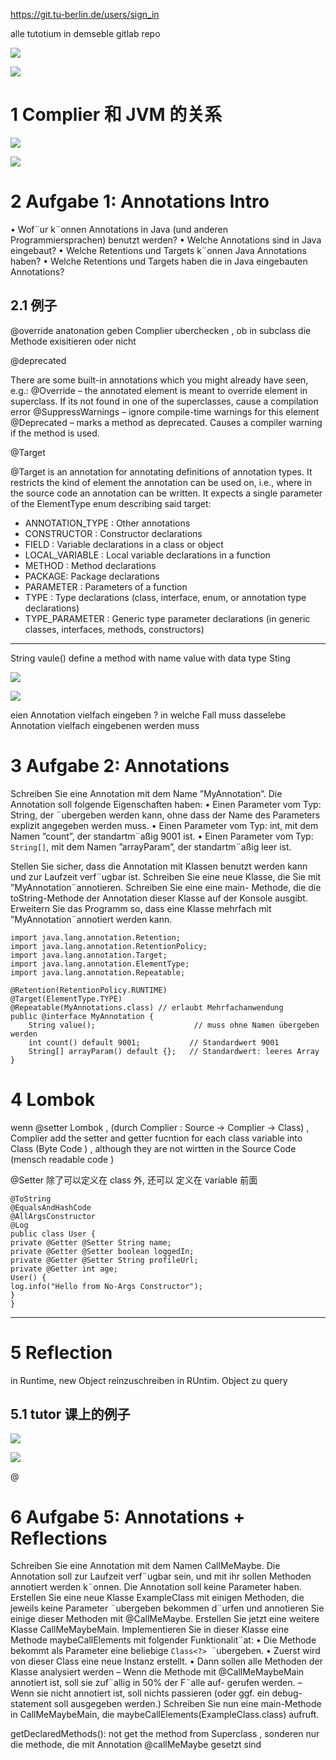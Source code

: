

https://git.tu-berlin.de/users/sign_in

alle tutotium in demseble gitlab repo 

![](19d4334b18ff6ef01ae70886b1ae24c.jpg)


![](5a4ab3a3e3f94c85abe453ac6adbf23.jpg)


# 1 Complier 和 JVM 的关系 

![](60e94f6d5f9aa5c3b92e69c5f364714.jpg)

![](e4408faf4496468a34cf9fbe6b2b8b7.jpg)


# 2 Aufgabe 1: Annotations Intro
• Wof¨ur k¨onnen Annotations in Java (und anderen Programmiersprachen) benutzt werden?
• Welche Annotations sind in Java eingebaut?
• Welche Retentions und Targets k¨onnen Java Annotations haben?
• Welche Retentions und Targets haben die in Java eingebauten Annotations?

## 2.1 例子
@override
anatonation geben 
Complier uberchecken , ob in subclass die Methode exisitieren oder nicht 

@deprecated 

There are some built-in annotations which you might already have seen, e.g.:
@Override – the annotated element is meant to override element in superclass. If its not found in one of the superclasses, cause a compilation error
@SuppressWarnings – ignore compile-time warnings for this element
@Deprecated – marks a method as deprecated. Causes a compiler warning if the method is used.




@Target

@Target is an annotation for annotating definitions of annotation types. It restricts the kind of element the
annotation can be used on, i.e., where in the source code an annotation can be written.
It expects a single parameter of the ElementType enum describing said target:
- ANNOTATION_TYPE : Other annotations
- CONSTRUCTOR : Constructor declarations
- FIELD : Variable declarations in a class or object
- LOCAL_VARIABLE : Local variable declarations in a function
- METHOD : Method declarations
- PACKAGE: Package declarations
- PARAMETER : Parameters of a function
- TYPE : Type declarations (class, interface, enum, or annotation type declarations)
- TYPE_PARAMETER : Generic type parameter declarations (in generic classes, interfaces, methods,
constructors)


---



String vaule()   define a method with name value  with data type Sting 

![](831ace440f478f5d5e2cee549a91069.jpg)


![](6faf35740af6dce6e52e3433a6587cb.jpg)

eien Annotation vielfach eingeben ? in welche Fall muss dasselebe Annotation vielfach eingebenen werden muss 



# 3 Aufgabe 2: Annotations
Schreiben Sie eine Annotation mit dem Name ”MyAnnotation”. Die Annotation soll folgende Eigenschaften
haben:
• Einen Parameter vom Typ: String, der ¨ubergeben werden kann, ohne dass der Name des Parameters
explizit angegeben werden muss.
• Einen Parameter vom Typ: int, mit dem Namen ”count”, der standartm¨aßig 9001 ist.
• Einen Parameter vom Typ: `String[]`, mit dem Namen ”arrayParam”, der standartm¨aßig leer ist.

Stellen Sie sicher, dass die Annotation mit Klassen benutzt werden kann und zur Laufzeit verf¨ugbar
ist. Schreiben Sie eine neue Klasse, die Sie mit ”MyAnnotation¨annotieren. Schreiben Sie eine eine main-
Methode, die die toString-Methode der Annotation dieser Klasse auf der Konsole ausgibt. Erweitern Sie
das Programm so, dass eine Klasse mehrfach mit ”MyAnnotation¨annotiert werden kann.

```
import java.lang.annotation.Retention;
import java.lang.annotation.RetentionPolicy;
import java.lang.annotation.Target;
import java.lang.annotation.ElementType;
import java.lang.annotation.Repeatable;

@Retention(RetentionPolicy.RUNTIME)
@Target(ElementType.TYPE)
@Repeatable(MyAnnotations.class) // erlaubt Mehrfachanwendung
public @interface MyAnnotation {
    String value();                      // muss ohne Namen übergeben werden
    int count() default 9001;           // Standardwert 9001
    String[] arrayParam() default {};   // Standardwert: leeres Array
}
```

# 4 Lombok 


wenn @setter
Lombok , (durch Complier :   Source -> Complier -> Class)   , Complier add the setter and getter fucntion for each class variable   into Class (Byte Code ) , although they are not wirtten in the Source Code (mensch readable code )



@Setter 除了可以定义在 class 外, 还可以 定义在  variable 前面 

```
@ToString
@EqualsAndHashCode
@AllArgsConstructor
@Log
public class User {
private @Getter @Setter String name;
private @Getter @Setter boolean loggedIn;
private @Getter @Setter String profileUrl;
private @Getter int age;
User() {
log.info("Hello from No-Args Constructor");
}
}
```

---


# 5 Reflection 


in Runtime, new Object reinzuschreiben
in RUntim. Object zu query 


## 5.1 tutor 课上的例子 

![](f8651f6c32578b3bc35a2b359d3a87e.jpg)



![](bc82db66ae02bb442463ba09a5a8e3f.jpg)




@


# 6 Aufgabe 5: Annotations + Reflections

Schreiben Sie eine Annotation mit dem Namen CallMeMaybe. Die Annotation soll zur Laufzeit verf¨ugbar
sein, und mit ihr sollen Methoden annotiert werden k¨onnen. Die Annotation soll keine Parameter haben.
Erstellen Sie eine neue Klasse ExampleClass mit einigen Methoden, die jeweils keine Parameter ¨ubergeben
bekommen d¨urfen und annotieren Sie einige dieser Methoden mit @CallMeMaybe. Erstellen Sie jetzt eine
weitere Klasse CallMeMaybeMain. Implementieren Sie in dieser Klasse eine Methode maybeCallElements
mit folgender Funktionalit¨at:
• Die Methode bekommt als Parameter eine beliebige `Class<?> `¨ubergeben.
• Zuerst wird von dieser Class eine neue Instanz erstellt.
• Dann sollen alle Methoden der Klasse analysiert werden
– Wenn die Methode mit @CallMeMaybeMain annotiert ist, soll sie zuf¨allig in 50% der F¨alle auf-
gerufen werden.
– Wenn sie nicht annotiert ist, soll nichts passieren (oder ggf. ein debug-statement soll ausgegeben
werden.)
Schreiben Sie nun eine main-Methode in CallMeMaybeMain, die maybeCallElements(ExampleClass.class)
aufruft.




getDeclaredMethods(): not get the method from Superclass , sonderen nur die methode, die mit Annotation @callMeMaybe gesetzt sind 
